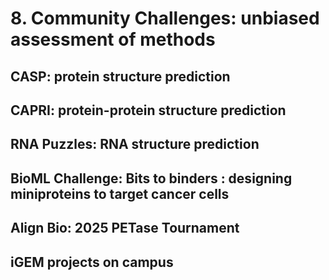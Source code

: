 # 8. Community Challenges: unbiased assessment of methods
## CASP: protein structure prediction
## CAPRI: protein-protein structure prediction
## RNA Puzzles: RNA structure prediction
## BioML Challenge: Bits to binders : designing miniproteins to target cancer cells
## Align Bio: 2025 PETase Tournament
## iGEM projects on campus
